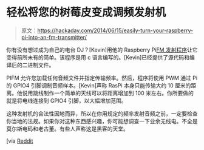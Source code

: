 # 轻松将您的树莓皮变成调频发射机

> 原文：<https://hackaday.com/2014/06/15/easily-turn-your-raspberry-pi-into-an-fm-transmitter/>

你有没有想过成为自己的电台 DJ？[Kevin]用他的 Raspberry Pi[FM 发射程序](http://techzei.com/how-to-build-a-raspberry-pi-radio-transmitter/ "Fm Transmitter program")让它变得前所未有的简单。该程序是用 c 语言编写的。[Kevin]已经提供了源代码和编译后的二进制文件。

PIFM 允许您加载任何音频文件并指定传输频率。然后，程序将使用 PWM 通过 Pi 的 GPIO4 引脚调制音频样本。[Kevin]声称 RasPi 本身只能传输大约 10 厘米的距离。他说用跳线制作一个简单的天线可以将距离增加到 100 米左右。你所要做的就是将电线连接到 GPIO4 引脚，以大幅增加范围。

这种发射机的合法性因地而异，所以在你用规定的频率发射音频之前，一定要检查你当地的法规。如果你对这种东西感兴趣，你可能想调查一下业余无线电。不全是莫尔斯电码和老古董。有些人声称这是黑客的天堂。

[via [Reddit](http://www.reddit.com/r/raspberry_pi/comments/2844k1/how_to_build_a_fm_radio_with_raspberry_pi_5_min/ "Reddit.com")